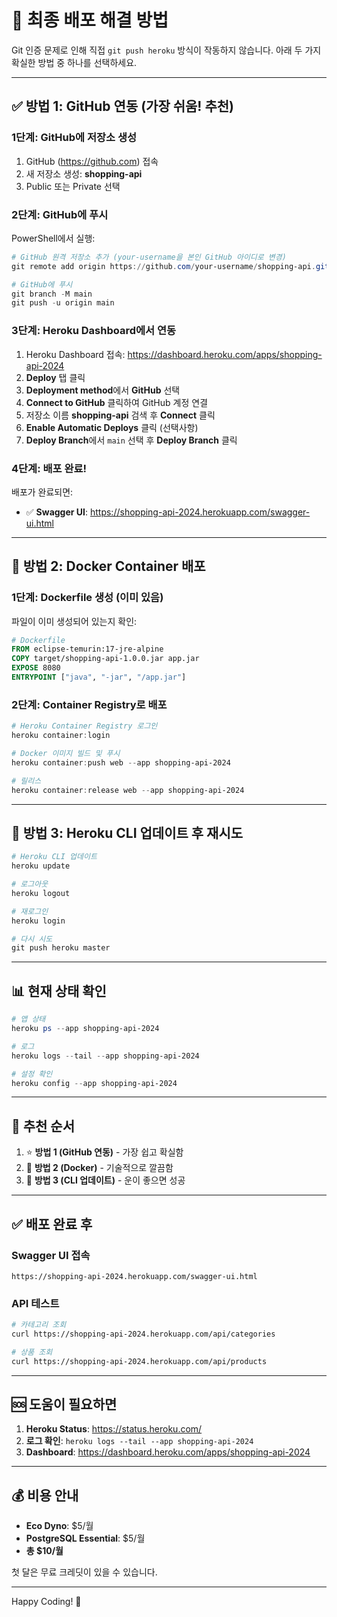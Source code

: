 # 🎯 최종 배포 해결 방법

Git 인증 문제로 인해 직접 `git push heroku` 방식이 작동하지 않습니다.
아래 두 가지 확실한 방법 중 하나를 선택하세요.

---

## ✅ 방법 1: GitHub 연동 (가장 쉬움! 추천)

### 1단계: GitHub에 저장소 생성

1. GitHub (https://github.com) 접속
2. 새 저장소 생성: **shopping-api**
3. Public 또는 Private 선택

### 2단계: GitHub에 푸시

PowerShell에서 실행:

```powershell
# GitHub 원격 저장소 추가 (your-username을 본인 GitHub 아이디로 변경)
git remote add origin https://github.com/your-username/shopping-api.git

# GitHub에 푸시
git branch -M main
git push -u origin main
```

### 3단계: Heroku Dashboard에서 연동

1. Heroku Dashboard 접속: https://dashboard.heroku.com/apps/shopping-api-2024
2. **Deploy** 탭 클릭
3. **Deployment method**에서 **GitHub** 선택
4. **Connect to GitHub** 클릭하여 GitHub 계정 연결
5. 저장소 이름 **shopping-api** 검색 후 **Connect** 클릭
6. **Enable Automatic Deploys** 클릭 (선택사항)
7. **Deploy Branch**에서 `main` 선택 후 **Deploy Branch** 클릭

### 4단계: 배포 완료!

배포가 완료되면:
- ✅ **Swagger UI**: https://shopping-api-2024.herokuapp.com/swagger-ui.html

---

## 🐳 방법 2: Docker Container 배포

### 1단계: Dockerfile 생성 (이미 있음)

파일이 이미 생성되어 있는지 확인:

```dockerfile
# Dockerfile
FROM eclipse-temurin:17-jre-alpine
COPY target/shopping-api-1.0.0.jar app.jar
EXPOSE 8080
ENTRYPOINT ["java", "-jar", "/app.jar"]
```

### 2단계: Container Registry로 배포

```powershell
# Heroku Container Registry 로그인
heroku container:login

# Docker 이미지 빌드 및 푸시
heroku container:push web --app shopping-api-2024

# 릴리스
heroku container:release web --app shopping-api-2024
```

---

## 🌟 방법 3: Heroku CLI 업데이트 후 재시도

```powershell
# Heroku CLI 업데이트
heroku update

# 로그아웃
heroku logout

# 재로그인
heroku login

# 다시 시도
git push heroku master
```

---

## 📊 현재 상태 확인

```powershell
# 앱 상태
heroku ps --app shopping-api-2024

# 로그
heroku logs --tail --app shopping-api-2024

# 설정 확인
heroku config --app shopping-api-2024
```

---

## 🎯 추천 순서

1. ⭐ **방법 1 (GitHub 연동)** - 가장 쉽고 확실함
2. 🐳 **방법 2 (Docker)** - 기술적으로 깔끔함
3. 🔄 **방법 3 (CLI 업데이트)** - 운이 좋으면 성공

---

## ✅ 배포 완료 후

### Swagger UI 접속

```
https://shopping-api-2024.herokuapp.com/swagger-ui.html
```

### API 테스트

```bash
# 카테고리 조회
curl https://shopping-api-2024.herokuapp.com/api/categories

# 상품 조회
curl https://shopping-api-2024.herokuapp.com/api/products
```

---

## 🆘 도움이 필요하면

1. **Heroku Status**: https://status.heroku.com/
2. **로그 확인**: `heroku logs --tail --app shopping-api-2024`
3. **Dashboard**: https://dashboard.heroku.com/apps/shopping-api-2024

---

## 💰 비용 안내

- **Eco Dyno**: $5/월
- **PostgreSQL Essential**: $5/월
- **총 $10/월**

첫 달은 무료 크레딧이 있을 수 있습니다.

---

Happy Coding! 🚀

